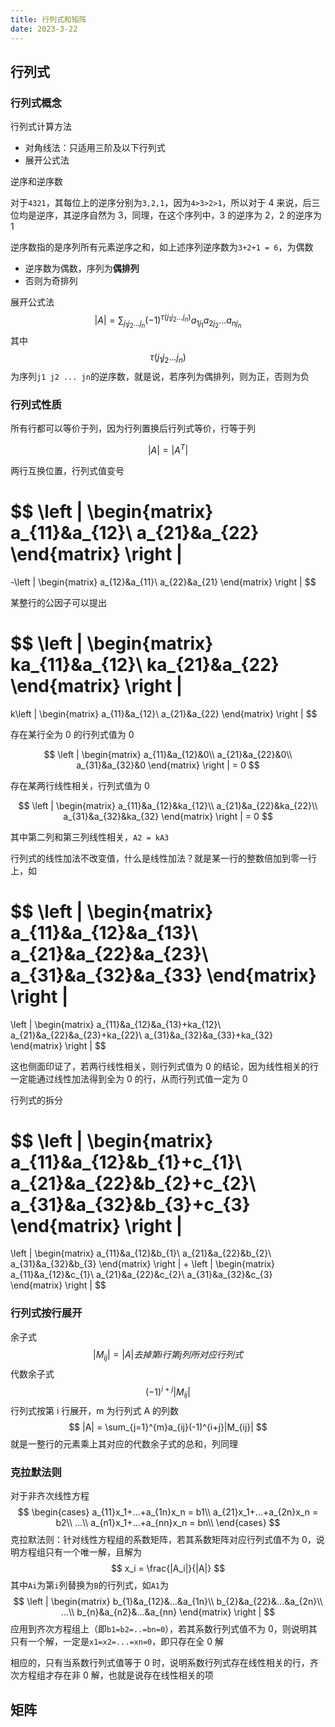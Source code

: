 ```yaml
---
title: 行列式和矩阵
date: 2023-3-22
---
```


## 行列式

### 行列式概念

行列式计算方法

- 对角线法：只适用三阶及以下行列式
- 展开公式法

逆序和逆序数

对于`4321`，其每位上的逆序分别为`3,2,1`，因为`4>3>2>1`，所以对于 4 来说，后三位均是逆序，其逆序自然为 3，同理，在这个序列中，3 的逆序为 2，2 的逆序为 1

逆序数指的是序列所有元素逆序之和，如上述序列逆序数为`3+2+1 = 6`，为偶数

- 逆序数为偶数，序列为**偶排列**
- 否则为奇排列

展开公式法
$$
|A| = \sum_{j_1j_2...j_n}(-1)^{\tau(j_1j_2...j_n)}a_{1j_1}a_{2j_2}...a_{nj_n}
$$
其中
$$
\tau(j_1j_2...j_n)
$$
为序列`j1 j2 ... jn`的逆序数，就是说，若序列为偶排列，则为正，否则为负

### 行列式性质

所有行都可以等价于列，因为行列置换后行列式等价，行等于列

$$
|A| = |A^T|
$$

两行互换位置，行列式值变号

$$
\left |
\begin{matrix}
a_{11}&a_{12}\\
a_{21}&a_{22}
\end{matrix}
\right |
=
-\left |
\begin{matrix}
a_{12}&a_{11}\\
a_{22}&a_{21}
\end{matrix}
\right |
$$

某整行的公因子可以提出

$$
\left |
\begin{matrix}
ka_{11}&a_{12}\\
ka_{21}&a_{22}
\end{matrix}
\right |
=
k\left |
\begin{matrix}
a_{11}&a_{12}\\
a_{21}&a_{22}
\end{matrix}
\right |
$$

存在某行全为 0 的行列式值为 0

$$
\left |
\begin{matrix}
a_{11}&a_{12}&0\\
a_{21}&a_{22}&0\\
a_{31}&a_{32}&0
\end{matrix}
\right |
= 0
$$

存在某两行线性相关，行列式值为 0

$$
\left |
\begin{matrix}
a_{11}&a_{12}&ka_{12}\\
a_{21}&a_{22}&ka_{22}\\
a_{31}&a_{32}&ka_{32}
\end{matrix}
\right |
= 0
$$

其中第二列和第三列线性相关，`A2 = kA3`

行列式的线性加法不改变值，什么是线性加法？就是某一行的整数倍加到零一行上，如

$$
\left |
\begin{matrix}
a_{11}&a_{12}&a_{13}\\
a_{21}&a_{22}&a_{23}\\
a_{31}&a_{32}&a_{33}
\end{matrix}
\right |
=
\left |
\begin{matrix}
a_{11}&a_{12}&a_{13}+ka_{12}\\
a_{21}&a_{22}&a_{23}+ka_{22}\\
a_{31}&a_{32}&a_{33}+ka_{32}
\end{matrix}
\right |
$$

这也侧面印证了，若两行线性相关，则行列式值为 0 的结论，因为线性相关的行一定能通过线性加法得到全为 0 的行，从而行列式值一定为 0

行列式的拆分

$$
\left |
\begin{matrix}
a_{11}&a_{12}&b_{1}+c_{1}\\
a_{21}&a_{22}&b_{2}+c_{2}\\
a_{31}&a_{32}&b_{3}+c_{3}
\end{matrix}
\right |
=
\left |
\begin{matrix}
a_{11}&a_{12}&b_{1}\\
a_{21}&a_{22}&b_{2}\\
a_{31}&a_{32}&b_{3}
\end{matrix}
\right |
+
\left |
\begin{matrix}
a_{11}&a_{12}&c_{1}\\
a_{21}&a_{22}&c_{2}\\
a_{31}&a_{32}&c_{3}
\end{matrix}
\right |
$$

### 行列式按行展开

余子式
$$
|M_{ij}| = |A|去掉第i行第j列所对应行列式
$$
代数余子式
$$
(-1)^{i+j}|M_{ij}|
$$
行列式按第 i 行展开，m 为行列式 A 的列数
$$
|A| = \sum_{j=1}^{m}a_{ij}(-1)^{i+j}|M_{ij}|
$$
就是一整行的元素乘上其对应的代数余子式的总和，列同理

### 克拉默法则

对于非齐次线性方程
$$
\begin{cases}
a_{11}x_1+...+a_{1n}x_n = b1\\
a_{21}x_1+...+a_{2n}x_n = b2\\
...\\
a_{n1}x_1+...+a_{nn}x_n = bn\\
\end{cases}
$$
克拉默法则：针对线性方程组的系数矩阵，若其系数矩阵对应行列式值不为 0，说明方程组只有一个唯一解，且解为
$$
x_i = \frac{|A_i|}{|A|}
$$
其中`Ai`为第`i`列替换为`B`的行列式，如`A1`为
$$
\left |
\begin{matrix}
b_{1}&a_{12}&...&a_{1n}\\
b_{2}&a_{22}&...&a_{2n}\\
...\\
b_{n}&a_{n2}&...&a_{nn}
\end{matrix}
\right |
$$
应用到齐次方程组上（即`b1=b2=..=bn=0`），若其系数行列式值不为 0，则说明其只有一个解，一定是`x1=x2=...=xn=0`，即只存在全 0 解

相应的，只有当系数行列式值等于 0 时，说明系数行列式存在线性相关的行，齐次方程组才存在非 0 解，也就是说存在线性相关的项

## 矩阵

